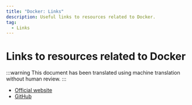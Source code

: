 ```yaml
---
title: "Docker: Links"
description: Useful links to resources related to Docker.
tag:
  - Links
---
```


# Links to resources related to Docker

:::warning
This document has been translated using machine translation without human review.
:::

* [Official website](https://www.docker.com)
* [GitHub](https://github.com/moby/moby)
